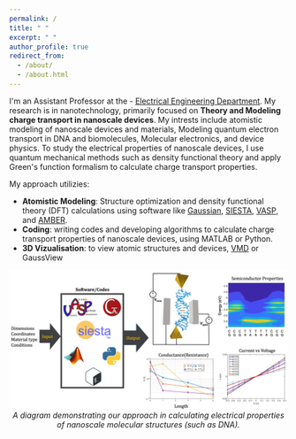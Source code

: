 ```yaml
---
permalink: /
title: " "
excerpt: " "
author_profile: true
redirect_from: 
  - /about/
  - /about.html
---
```


I'm an Assistant Professor at the - [Electrical Engineering Department](https://kuweb.ku.edu.kw/COEP/EngineeringPrograms/ElecEng/index.htm). My research is in nanotechnology, primarily focused on **Theory and Modeling charge transport in nanoscale devices**. My intrests include atomistic modeling of nanoscale devices and materials, Modeling quantum electron transport in DNA and biomolecules, Molecular electronics, and device physics. To study the electrical properties of nanoscale devices, I use quantum mechanical methods such as density functional theory and apply Green's function formalism to calculate charge transport properties.

My approach utilizies:
- **Atomistic Modeling**: Structure optimization and density functional theory (DFT) calculations using software like [Gaussian](https://gaussian.com/), [SIESTA](https://siesta-project.org/siesta/About/overview.html), [VASP](https://www.vasp.at/info/about/), and [AMBER](https://ambermd.org/index.php).
- **Coding**: writing codes and developing algorithms to calculate charge transport properties of nanoscale devices, using MATLAB or Python.
- **3D Vizualisation**: to view atomic structures and devices, [VMD](https://www.ks.uiuc.edu/Development/Download/download.cgi?PackageName=VMD) or GaussView



<img src="/images/dna_work_overview.png" alt="Drawing" /> 

<center> <em> A diagram demonstrating our approach in calculating electrical properties of nanoscale molecular structures (such as DNA). </em> </center>
